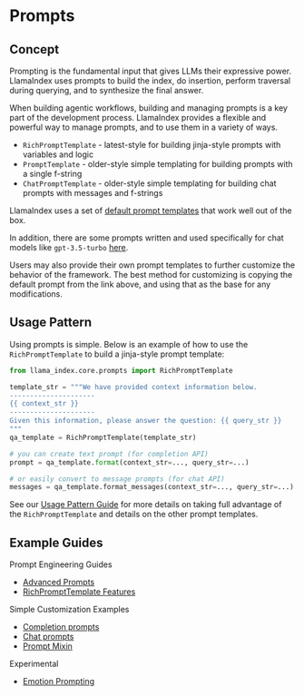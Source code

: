 # Prompts

## Concept

Prompting is the fundamental input that gives LLMs their expressive power. LlamaIndex uses prompts to build the index, do insertion, perform traversal during querying, and to synthesize the final answer.

When building agentic workflows, building and managing prompts is a key part of the development process. LlamaIndex provides a flexible and powerful way to manage prompts, and to use them in a variety of ways.

- `RichPromptTemplate` - latest-style for building jinja-style prompts with variables and logic
- `PromptTemplate` - older-style simple templating for building prompts with a single f-string
- `ChatPromptTemplate` - older-style simple templating for building chat prompts with messages and f-strings

LlamaIndex uses a set of [default prompt templates](https://github.com/run-llama/llama_index/blob/main/llama-index-core/llama_index/core/prompts/default_prompts.py) that work well out of the box.

In addition, there are some prompts written and used specifically for chat models like `gpt-3.5-turbo` [here](https://github.com/run-llama/llama_index/blob/main/llama-index-core/llama_index/core/prompts/chat_prompts.py).

Users may also provide their own prompt templates to further customize the behavior of the framework. The best method for customizing is copying the default prompt from the link above, and using that as the base for any modifications.

## Usage Pattern

Using prompts is simple. Below is an example of how to use the `RichPromptTemplate` to build a jinja-style prompt template:

```python
from llama_index.core.prompts import RichPromptTemplate

template_str = """We have provided context information below.
---------------------
{{ context_str }}
---------------------
Given this information, please answer the question: {{ query_str }}
"""
qa_template = RichPromptTemplate(template_str)

# you can create text prompt (for completion API)
prompt = qa_template.format(context_str=..., query_str=...)

# or easily convert to message prompts (for chat API)
messages = qa_template.format_messages(context_str=..., query_str=...)
```

See our [Usage Pattern Guide](/python/framework/module_guides/models/prompts/usage_pattern) for more details on taking full advantage of the `RichPromptTemplate` and details on the other prompt templates.

## Example Guides

Prompt Engineering Guides

- [Advanced Prompts](/python/examples/prompts/advanced_prompts)
- [RichPromptTemplate Features](/python/examples/prompts/rich_prompt_template_features)

Simple Customization Examples

- [Completion prompts](/python/examples/customization/prompts/completion_prompts)
- [Chat prompts](/python/examples/customization/prompts/chat_prompts)
- [Prompt Mixin](/python/examples/prompts/prompt_mixin)

Experimental

- [Emotion Prompting](/python/examples/prompts/emotion_prompt)

